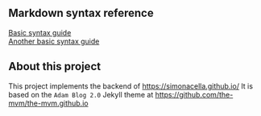 ## Markdown syntax reference
[Basic syntax guide](https://docs.github.com/en/get-started/writing-on-github/getting-started-with-writing-and-formatting-on-github/basic-writing-and-formatting-syntax)  
[Another basic syntax guide](https://www.markdownguide.org/basic-syntax/)

## About this project
This project implements the backend of https://simonacella.github.io/
It is based on the `Adam Blog 2.0` Jekyll theme at https://github.com/the-mvm/the-mvm.github.io





